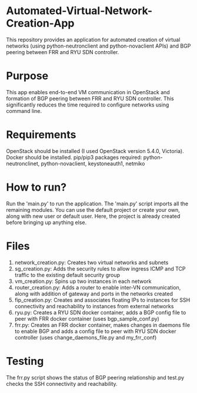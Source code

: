 # Automated-Virtual-Network-Creation-App

This repository provides an application for automated creation of virtual networks (using python-neutronclient and python-novaclient APIs) and BGP peering between FRR and RYU SDN controller.  

# Purpose

This app enables end-to-end VM communication in OpenStack and formation of BGP peering between FRR and RYU SDN controller. This significantly reduces the time required to configure networks using command line.

# Requirements

OpenStack should be installed (I used OpenStack version 5.4.0, Victoria).
Docker should be installed. 
pip/pip3 packages required: python-neutronclinet, python-novaclient, keystoneauth1, netmiko


# How to run?

Run the 'main.py' to run the application. The 'main.py' script imports all the remaining modules.
You can use the default project or create your own, along with new user or default user. Here, the project is already created before bringing up anything else.

# Files 

1. network_creation.py: Creates two virtual networks and subnets
2. sg_creation.py: Adds the security rules to allow ingress ICMP and TCP traffic to the existing default security group
3. vm_creation.py: Spins up two instances in each network
4. router_creation.py: Adds a router to enable inter-VN communication, along with addition of gateway and ports in the networks created
5. fip_creation.py: Creates and associates floating IPs to instances for SSH connectivity and reachability to instances from external networks
6. ryu.py: Creates a RYU SDN docker container, adds a BGP config file to peer with FRR docker container (uses bgp_sample_conf.py)
7. frr.py: Creates an FRR docker container, makes changes in daemons file to enable BGP and adds a config file to peer with RYU SDN docker controller (uses change_daemons_file.py and my_frr_conf)

# Testing

The frr.py script shows the status of BGP peering relationship and test.py checks the SSH connectivity and reachability.

